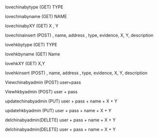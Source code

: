 lovechinabytype (GET) TYPE

lovechinabyname (GET) NAME

lovechinabyXY (GET) X , Y

lovechinainsert (POST) , name, address , type, evidence, X, Y, description

lovehkbytype (GET) TYPE

lovehkbyname (GET) Name

lovehkXY (GET) X,Y

lovehkinsert (POST) , name, address , type, evidence, X, Y, description


Viewchinabyadmin (POST) user+pass

Viewhkbyadmin   (POST) user + pass

updatechinabyadmin (PUT) user + pass + name + X + Y

updatehkbyadmin (PUT) user + pass + name + X + Y

delchinabyadmin(DELETE)  user + pass + name + X + Y

delchinabyadmin(DELETE) user + pass + name + X + Y
